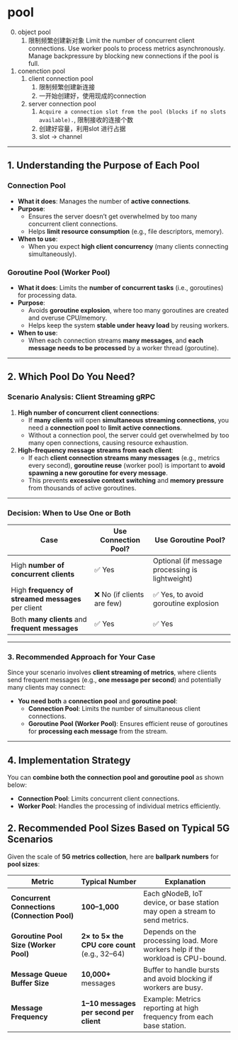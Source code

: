 # pool

0. object pool
   1. 限制频繁创建新对象
        Limit the number of concurrent client connections.
        Use worker pools to process metrics asynchronously.
        Manage backpressure by blocking new connections if the pool is full.
1. conenction pool
   1. client connection pool
      1. 限制频繁创建新连接
      2. 一开始创建好，使用现成的connection
   2. server connection pool
      1. `Acquire a connection slot from the pool (blocks if no slots available).`, 限制接收的连接个数
      2. 创建好容量，利用slot 进行占据
      3. slot -> channel

---
## **1. Understanding the Purpose of Each Pool**

### **Connection Pool**

- **What it does**: Manages the number of **active connections**.
- **Purpose**:
    - Ensures the server doesn’t get overwhelmed by too many concurrent client connections.
    - Helps **limit resource consumption** (e.g., file descriptors, memory).
- **When to use**:
    - When you expect **high client concurrency** (many clients connecting simultaneously).

### **Goroutine Pool (Worker Pool)**

- **What it does**: Limits the **number of concurrent tasks** (i.e., goroutines) for processing data.
- **Purpose**:
    - Avoids **goroutine explosion**, where too many goroutines are created and overuse CPU/memory.
    - Helps keep the system **stable under heavy load** by reusing workers.
- **When to use**:
    - When each connection streams **many messages**, and **each message needs to be processed** by a worker thread (goroutine).

---

## **2. Which Pool Do You Need?**

### **Scenario Analysis: Client Streaming gRPC**

1. **High number of concurrent client connections**:
    - If **many clients** will open **simultaneous streaming connections**, you need a **connection pool** to **limit active connections**.
    - Without a connection pool, the server could get overwhelmed by too many open connections, causing resource exhaustion.
2. **High-frequency message streams from each client**:
    - If each **client connection streams many messages** (e.g., metrics every second), **goroutine reuse** (worker pool) is important to **avoid spawning a new goroutine for every message**.
    - This prevents **excessive context switching** and **memory pressure** from thousands of active goroutines.

---

### **Decision: When to Use One or Both**

| **Case** | **Use Connection Pool?** | **Use Goroutine Pool?** |
| --- | --- | --- |
| High **number of concurrent clients** | ✅ Yes | Optional (if message processing is lightweight) |
| High **frequency of streamed messages** per client | ❌ No (if clients are few) | ✅ Yes, to avoid goroutine explosion |
| Both **many clients** and **frequent messages** | ✅ Yes | ✅ Yes |

---

### **3. Recommended Approach for Your Case**

Since your scenario involves **client streaming of metrics**, where clients send frequent messages (e.g., **one message per second**) and potentially many clients may connect:

- **You need both** a **connection pool** and **goroutine pool**:
    - **Connection Pool**: Limits the number of simultaneous client connections.
    - **Goroutine Pool (Worker Pool)**: Ensures efficient reuse of goroutines for **processing each message** from the stream.

---

## **4. Implementation Strategy**

You can **combine both the connection pool and goroutine pool** as shown below:

- **Connection Pool**: Limits concurrent client connections.
- **Worker Pool**: Handles the processing of individual metrics efficiently.

## **2. Recommended Pool Sizes Based on Typical 5G Scenarios**

Given the scale of **5G metrics collection**, here are **ballpark numbers** for **pool sizes**:

| **Metric** | **Typical Number** | **Explanation** |
| --- | --- | --- |
| **Concurrent Connections (Connection Pool)** | **100–1,000** | Each gNodeB, IoT device, or base station may open a stream to send metrics. |
| **Goroutine Pool Size (Worker Pool)** | **2× to 5× the CPU core count** (e.g., 32–64) | Depends on the processing load. More workers help if the workload is CPU-bound. |
| **Message Queue Buffer Size** | **10,000+** messages | Buffer to handle bursts and avoid blocking if workers are busy. |
| **Message Frequency** | **1–10 messages per second per client** | Example: Metrics reporting at high frequency from each base station. |